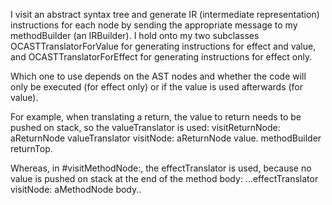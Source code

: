 I visit an abstract syntax tree and generate IR (intermediate representation) instructions for each node by sending the appropriate message to my methodBuilder (an IRBuilder).  I hold onto my two subclasses 
OCASTTranslatorForValue for generating instructions for effect and value, and
OCASTTranslatorForEffect for generating instructions for effect only.

Which one to use depends on the AST nodes and whether the code will only be executed (for effect only) or if the value is used afterwards (for value).

For example, when translating a return, the value to return needs to be pushed on stack, so the valueTranslator is used:
visitReturnNode: aReturnNode 
	valueTranslator visitNode: aReturnNode value.
	methodBuilder returnTop.
	
Whereas, in #visitMethodNode:,  the effectTranslator is used, because no value is pushed on stack at the end of the method body:
...effectTranslator visitNode: aMethodNode body..
